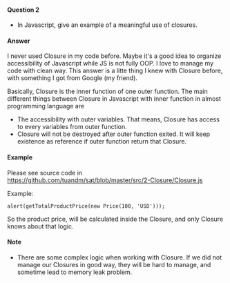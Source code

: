 #### Question 2
* In Javascript, give an example of a meaningful use of closures.

#### Answer
I never used Closure in my code before. Maybe it's a good idea to organize accessibility of Javascript while JS is not fully OOP. I love to manage my code with clean way. This answer is a litte thing I knew with Closure before, with something I got from Google (my friend).

Basically, Closure is the inner function of one outer function. The main different things between Closure in Javascript with inner function in almost programming language are
- The accessibility with outer variables. That means, Closure has access to every variables from outer function.
- Closure will not be destroyed after outer function exited. It will keep existence as reference if outer function return that Closure.

####  Example
Please see source code in https://github.com/tuandm/sat/blob/master/src/2-Closure/Closure.js

Example:
```
alert(getTotalProductPrice(new Price(100, 'USD')));
```
So the product price, will be calculated inside the Closure, and only Closure knows about that logic. 

####  Note
* There are some complex logic when working with Closure. If we did not manage our Closures in good way, they will be hard to manage, and sometime lead to memory leak problem.

